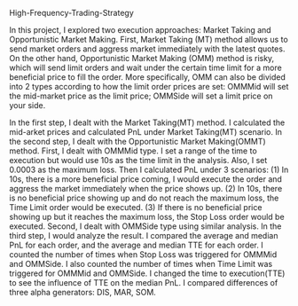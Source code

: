 High-Frequency-Trading-Strategy

In this project, I explored two execution approaches: Market Taking and Opportunistic Market Making. First, Market Taking (MT) method allows us to send market orders and aggress market immediately with the latest quotes. On the other hand, Opportunistic Market Making (OMM) method is risky, which will send limit orders and wait under the certain time limit for a more beneficial price to fill the order. More specifically, OMM can also be divided into 2 types according to how the limit order prices are set: OMMMid will set the mid-market price as the limit price; OMMSide will set a limit price on your side.

In the first step, I dealt with the Market Taking(MT) method. I calculated the mid-arket prices and calculated PnL under Market Taking(MT) scenario.
In the second step, I dealt with the Opportunistic Market Making(OMMT) method. First, I dealt with OMMMid type. I set a range of the time to execution but would use 10s as the time limit in the analysis. Also, I set 0.0003 as the maximum loss. Then I calculated PnL under 3 scenarios:
(1) In 10s, there is a more beneficial price coming, I would execute the order and aggress the market immediately when the price shows up.
(2) In 10s, there is no beneficial price showing up and do not reach the maximum loss, the Time Limit order would be executed.
(3) If there is no beneficial price showing up but it reaches the maximum loss, the Stop Loss order would be executed. Second, I dealt with OMMSide type using similar analysis.
In the third step, I would analyze the result. I compared the average and median PnL for each order, and the average and median TTE for each order. I counted the number of times when Stop Loss was triggered for OMMMid and OMMSide. I also counted the number of times when Time Limit was triggered for OMMMid and OMMSide. I changed the time to execution(TTE) to see the influence of TTE on the median PnL. I compared differences of three alpha generators: DIS, MAR, SOM.
